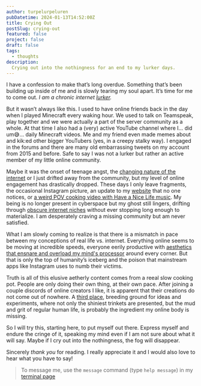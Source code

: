 ```yaml
---
author: turpelurpeluren
pubDatetime: 2024-01-13T14:52:00Z
title: Crying Out
postSlug: crying-out
featured: false
project: false
draft: false
tags:
  - thoughts
description:
  Crying out into the nothingness for an end to my lurker days.
---
```


I have a confession to make that’s long overdue. Something that’s been building up inside of me and is slowly tearing my soul apart. It’s time for me to come out. *I am a chronic internet [lurker](https://www.reddit.com/r/Lurkers/).*

But it wasn’t always like this. I used to have online friends back in the day when I played Minecraft every waking hour. We used to talk on Teamspeak, play together and we were actually a part of the server community as a whole. At that time I also had a (very) active YouTube channel where I… did um😅… daily Minecraft videos. Me and my friend even made memes about and kik:ed other bigger YouTubers (yes, in a creepy stalky way). I engaged in the forums and there are many old embarrassing tweets on my account from 2015 and before. Safe to say I was not a lurker but rather an active member of my little online community.

Maybe it was the onset of teenage angst, the [changing nature of the internet](https://neustadt.fr/essays/against-a-user-hostile-web/) or I just drifted away from the community, but my level of online engagement has drastically dropped. These days I only leave fragments, the occasional Instagram picture, an update to my [website](https://turpelurpeluren.online/) that no one notices, or [a weird POV cooking video with Have a Nice Life music](https://www.youtube.com/watch?v=XAu-4Edx5J0). My being is no longer present in cyberspace but my ghost still lingers, drifting through [obscure internet niches](https://www.reddit.com/r/VRchat/comments/n5gx2o/the_virtual_underground_an_introduction_to/) without ever stopping long enough to materialize. I am desperately craving a missing community but am never satisfied. 

What I am slowly coming to realize is that there is a mismatch in pace between my conceptions of real life vs. internet. Everything online seems to be moving at incredible speeds, everyone eerily productive with [aesthetics that ensnare and overload my mind's processor](https://www.jam2go.xyz/kitten-burst) around every corner. But that is only the top of humanity’s iceberg and the poison that mainstream apps like Instagram uses to numb their victims. 

Truth is all of this elusive aetherly content comes from a reeal slow cooking pot. People are only doing their own thing, at their own pace. After joining a couple discords of online creators I like, it is apparent that their creations do not come out of nowhere. A [third place](https://courier.unesco.org/en/articles/third-places-true-citizen-spaces), breeding ground for ideas and experiments, where not only the shiniest trinkets are presented, but the mud and grit of regular human life, is probably the ingredient my online body is missing.

So I will try this, starting here, to put myself out there. Express myself and endure the cringe of it, speaking my mind even if I am not sure about what it will say. Maybe if I cry out into the nothingness, the fog will disappear. 

Sincerely *thank you* for reading. I really appreciate it and I would also love to hear what you have to say! 

> To message me, use the `message` command (type `help message`) in my [terminal page](https://turpelurpeluren.online/)
